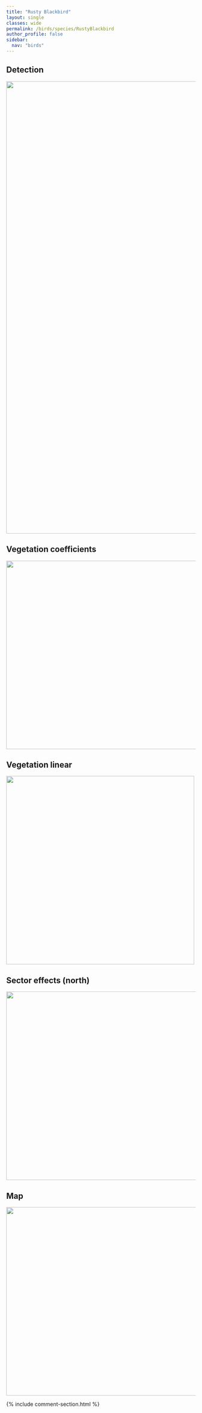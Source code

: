```yaml
---
title: "Rusty Blackbird"
layout: single
classes: wide
permalink: /birds/species/RustyBlackbird
author_profile: false
sidebar:
  nav: "birds"
---
```


<h2>Detection</h2>

<a href="https://drive.google.com/uc?export=view&id=1htKkKdZlzQjGki-NK2z5ihtejDqNf5Lt">
<img src="https://drive.google.com/uc?export=view&id=1htKkKdZlzQjGki-NK2z5ihtejDqNf5Lt" height = "1200" width = "800">
</a>

<h2>Vegetation coefficients</h2>

<a href="https://drive.google.com/uc?export=view&id=1IS1QcmYhmCja8tMjQGXCOdnksuHsPDHY">
<img src="https://drive.google.com/uc?export=view&id=1IS1QcmYhmCja8tMjQGXCOdnksuHsPDHY" height = "500" width = "1000">
</a>

<h2>Vegetation linear</h2>

<a href="https://drive.google.com/uc?export=view&id=1NjyBjTEVoXhem-QSRVsfz3ynhZ9lsdkV">
<img src="https://drive.google.com/uc?export=view&id=1NjyBjTEVoXhem-QSRVsfz3ynhZ9lsdkV" height = "500" width = "500">
</a>

<h2>Sector effects (north)</h2>

<a href="https://drive.google.com/uc?export=view&id=1bJctH-_YbArPWegA2ly93xarYDY9HCzi">
<img src="https://drive.google.com/uc?export=view&id=1bJctH-_YbArPWegA2ly93xarYDY9HCzi" height = "500" width = "1000">
</a>

<h2>Map</h2>

<a href="https://drive.google.com/uc?export=view&id=1i61ntF-pXi4GmboHIKDAeXfVTkI1KwUD">
<img src="https://drive.google.com/uc?export=view&id=1i61ntF-pXi4GmboHIKDAeXfVTkI1KwUD" height = "500" width = "1500">
</a>

{% include comment-section.html %}
